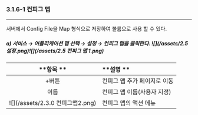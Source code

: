 ### 3.1.6-1 컨피그 맵

---

서버에서 Config File을 Map 형식으로 저장하여 볼륨으로 사용 할 수 있다.

##### a\) 서비스 → 어플리케이션 맵 선택 → 설정 → 컨피그 맵을 클릭한다. ![](/assets/2.5 설정.png)![](/assets/2.5 컨피그 맵 1.png)

| **항목  ** | **설명 ** |
| :---: | :--- |
| +버튼 | 컨피그 맵 추가 페이지로 이동 |
| 이름 | 컨피그 맵 이름\(사용자 지정\) |
| ![](/assets/2.3.0 컨피그맵2.png) | 컨피그 맵의 액션 메뉴 |



